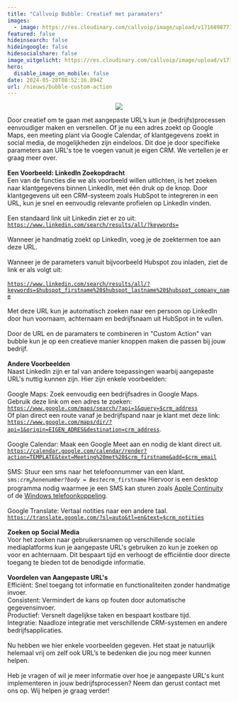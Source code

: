 ```yaml
---
title: "Callvoip Bubble: Creatief met paramaters"
images:
  - image: https://res.cloudinary.com/callvoip/image/upload/v1716898773/linkedin-popup.png
featured: false
hideinsearch: false
hideingoogle: false
hidesocialshare: false
image_uitgelicht: https://res.cloudinary.com/callvoip/image/upload/v1716898773/linkedin-popup.png
hero:
  disable_image_on_mobile: false
date: 2024-05-28T08:52:16.894Z
url: /nieuws/bubble-custom-action
---
```

<center><img src="https://res.cloudinary.com/callvoip/image/upload/v1716898773/linkedin-popup.png"></center>

Door creatief om te gaan met aangepaste URL’s kun je (bedrijfs)processen eenvoudiger maken en versnellen. Of je nu een adres zoekt op Google Maps, een meeting plant via Google Calendar, of klantgegevens zoekt in social media, de mogelijkheden zijn eindeloos. Dit doe je door specifieke parameters aan URL's toe te voegen vanuit je eigen CRM. We vertellen je er graag meer over.\
\
<b>Een Voorbeeld: LinkedIn Zoekopdracht</b> \
Een van de functies die we als voorbeeld willen uitlichten, is het zoeken naar klantgegevens binnen LinkedIn, met één druk op de knop. Door klantgegevens uit een CRM-systeem zoals HubSpot te integreren in een URL, kun je snel en eenvoudig relevante profielen op LinkedIn vinden.\
\
Een standaard link uit Linkedin ziet er zo uit: <code style="background-color: #f5f5f5;">https://www.linkedin.com/search/results/all/?keywords=</code>\
\
Wanneer je handmatig zoekt op LinkedIn, voeg je de zoektermen toe aan deze URL.\
\
Wanneer je de parameters vanuit bijvoorbeeld Hubspot zou inladen, ziet de link er als volgt uit:\
\
<code style="background-color: #f5f5f5;">https://www.linkedin.com/search/results/all/?keywords=$hubspot_firstname%20$hubspot_lastname%20$hubspot_company_name</code>\
\
Met deze URL kun je automatisch zoeken naar een persoon op LinkedIn door hun voornaam, achternaam en bedrijfsnaam uit HubSpot in te vullen.\
\
Door de URL en de paramaters te combineren in "Custom Action" van bubble kun je op een creatieve manier knoppen maken die passen bij jouw bedrijf.\
\
<b>Andere Voorbeelden</b>\
Naast LinkedIn zijn er tal van andere toepassingen waarbij aangepaste URL's nuttig kunnen zijn. Hier zijn enkele voorbeelden:\
\
Google Maps: Zoek eenvoudig een bedrijfsadres in Google Maps.<br>
Gebruik deze link om een adres te zoeken:<br><code style="background-color: #f5f5f5;">https://www.google.com/maps/search/?api=1&query=$crm_address</code><br>
Of plan direct een route vanaf je bedrijfspand naar je klant met deze link:<br><code style="background-color: #f5f5f5;">https://www.google.com/maps/dir/?api=1&origin=EIGEN_ADRES&destination=crm_address</code>.\
<br>Google Calendar: Maak een Google Meet aan en nodig de klant direct uit.\
<code style="background-color: #f5f5f5;">https://calendar.google.com/calendar/render?action=TEMPLATE&text=Meeting%20met%20$crm_firstname&add=$crm_email</code>\
\
SMS: Stuur een sms naar het telefoonnummer van een klant.\
<code style="background-color: #f5f5f5;">sms:$crm_phonenumber?body=Beste%20$crm_firstname</code> Hiervoor is een desktop programma nodig waarmee je een SMS kan sturen zoals [Apple Continuity](https://support.apple.com/en-us/102418) of de [Windows telefoonkoppeling](ms-windows-store://pdp/?productid=9NMPJ99VJBWV).\
\
Google Translate: Vertaal notities naar een andere taal.\
<code style="background-color: #f5f5f5;">https://translate.google.com/?sl=auto&tl=en&text=$crm_notities</code>\
\
<b>Zoeken op Social Media</b>\
Voor het zoeken naar gebruikersnamen op verschillende sociale mediaplatforms kun je aangepaste URL's gebruiken zo kun je zoeken op voor en achternaam. Dit bespaart tijd en verhoogt de efficiëntie door directe toegang te bieden tot de benodigde informatie.\
\
<b>Voordelen van Aangepaste URL's</b>\
Efficiënt: Snel toegang tot informatie en functionaliteiten zonder handmatige invoer.\
Consistent: Vermindert de kans op fouten door automatische gegevensinvoer.\
Productief: Versnelt dagelijkse taken en bespaart kostbare tijd.\
Integratie: Naadloze integratie met verschillende CRM-systemen en andere bedrijfsapplicaties.\
\
Nu hebben we hier enkele voorbeelden gegeven. Het staat je natuurlijk helemaal vrij om zelf ook URL’s te bedenken die jou nog meer kunnen helpen.\
\
Heb je vragen of wil je meer informatie over hoe je aangepaste URL's kunt implementeren in jouw bedrijfsprocessen? Neem dan gerust contact met ons op. Wij helpen je graag verder!
